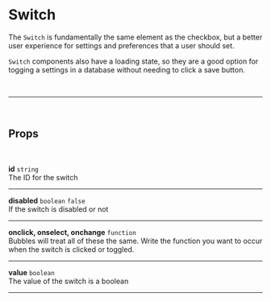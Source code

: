 # Switch

The `Switch` is fundamentally the same element as the checkbox, but a better user experience for settings and preferences that a user should set.

`Switch` components also have a loading state, so they are a good option for togging a settings in a database without needing to click a save button.

<br>

---

<br>

## Props

<br>

**id** `string`<br>
The ID for the switch

---

**disabled** `boolean` <code class="blue">false</code><br>
If the switch is disabled or not

---

**onclick, onselect, onchange** `function` <br>
Bubbles will treat all of these the same. Write the function you want to occur when the switch is clicked or toggled.

---

**value** `boolean` <br>
The value of the switch is a boolean

---
